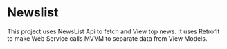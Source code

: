 # Newslist
This project uses NewsList Api to fetch and View top news.
It uses Retrofit to make Web Service calls
MVVM to separate data from View Models.
